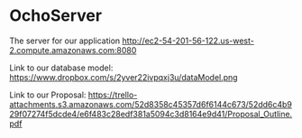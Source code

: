 OchoServer
==========

The server for our application http://ec2-54-201-56-122.us-west-2.compute.amazonaws.com:8080

Link to our database model: https://www.dropbox.com/s/2yver22ivpqxj3u/dataModel.png

Link to our Proposal: https://trello-attachments.s3.amazonaws.com/52d8358c45357d6f6144c673/52dd6c4b929f07274f5dcde4/e6f483c28edf381a5094c3d8164e9d41/Proposal_Outline.pdf
